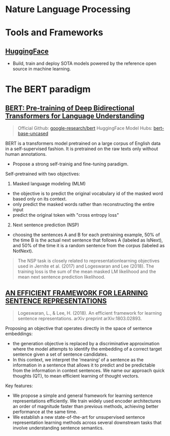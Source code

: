 # Nature Language Processing


# Tools and Frameworks

## [HuggingFace](https://huggingface.co/)
- Build, train and deploy SOTA models powered by the reference open source in machine learning.


# The BERT paradigm

## [BERT: Pre-training of Deep Bidirectional Transformers for Language Understanding](https://arxiv.org/abs/1810.04805)
> Official Github: [google-research/bert](https://github.com/google-research/bert)
> HuggingFace Model Hubs: [bert-base-uncased](https://huggingface.co/bert-base-uncased)

BERT is a transformers model pretrained on a large corpus of English data in a self-supervised fashion. It is pretrained on the raw texts only without human annotations.
- Propose a strong self-trainig and fine-tuning paradigm.


Self-pretrained with two objectives:
1. Masked language modeling (MLM)
  - the objective is to predict the original vocabulary id of the masked word based only on its context.
  - only predict the masked words rather than reconstructing the entire input
  - predict the original token with "cross entropy loss"
2. Next sentence prediction (NSP)
  - choosing the sentences A and B for each pretraining example, 50% of the time B is the actual next sentence that follows A (labeled as IsNext), and 50% of the time it is a random sentence from the corpus (labeled as NotNext).
> The NSP task is closely related to representationlearning objectives used in Jernite et al. (2017) and Logeswaran and Lee (2018).
> The training loss is the sum of the mean masked LM likelihood and the mean next sentence prediction likelihood.



## [AN EFFICIENT FRAMEWORK FOR LEARNING SENTENCE REPRESENTATIONS](https://arxiv.org/pdf/1803.02893.pdf)
> Logeswaran, L., & Lee, H. (2018). 
> An efficient framework for learning sentence representations. 
> arXiv preprint arXiv:1803.02893.

Proposing an objective that operates directly in the space of sentence embeddings:
- the generation objective is replaced by a discriminative approximation where the model attempts to identify the embedding of a correct target sentence given a set of sentence candidates. 
- In this context, we interpret the ‘meaning’ of a sentence as the information in a sentence that allows it to predict and be predictable from the information in context sentences. We name our approach quick thoughts (QT), to mean efficient learning of thought vectors.

Key features:
- We propose a simple and general framework for learning sentence representations efficiently. We train widely used encoder architectures an order of magnitude faster than previous methods, achieving better performance at the same time.
- We establish a new state-of-the-art for unsupervised sentence representation learning methods across several downstream tasks that involve understanding sentence semantics.


